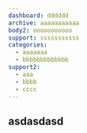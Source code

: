 ```yaml
---
dashboard: dddddd
archive: aaaaaaaaaaa
body2: ooooooooooo
support: sssssssssss
categories:
  - aaaaaaa
  - bbbbbbbbbbbbb
support2:
  - aaa
  - bbbb
  - cccc
---
```

## asd**asdasd**


